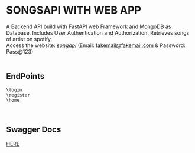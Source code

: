 # SONGSAPI WITH WEB APP
A Backend API build with FastAPI web Framework and MongoDB as Database. Includes User Authentication and Authorization. Retrieves songs of artist on spotify.<br>
Access the website:  [_songapi_](https://)  (Email: fakemail@fakemail.com & Password: Pass@123)
<br>
<br>
## EndPoints
```
\login
\register
\home
```

<br>


## Swagger Docs
[HERE](https://)
